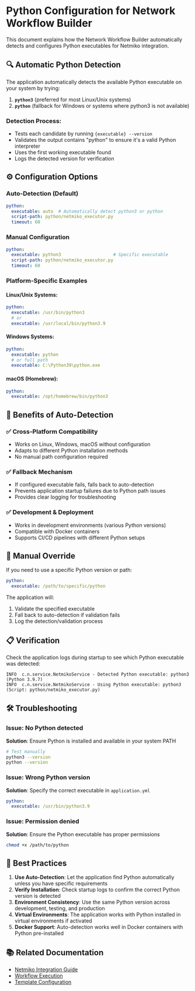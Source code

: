 # Python Configuration for Network Workflow Builder

This document explains how the Network Workflow Builder automatically detects and configures Python executables for Netmiko integration.

## 🔍 **Automatic Python Detection**

The application automatically detects the available Python executable on your system by trying:

1. **`python3`** (preferred for most Linux/Unix systems)
2. **`python`** (fallback for Windows or systems where python3 is not available)

### Detection Process:
- Tests each candidate by running `{executable} --version`
- Validates the output contains "python" to ensure it's a valid Python interpreter
- Uses the first working executable found
- Logs the detected version for verification

## ⚙️ **Configuration Options**

### Auto-Detection (Default)
```yaml
python:
  executable: auto  # Automatically detect python3 or python
  script-path: python/netmiko_executor.py
  timeout: 60
```

### Manual Configuration
```yaml
python:
  executable: python3                    # Specific executable
  script-path: python/netmiko_executor.py
  timeout: 60
```

### Platform-Specific Examples

#### Linux/Unix Systems:
```yaml
python:
  executable: /usr/bin/python3
  # or
  executable: /usr/local/bin/python3.9
```

#### Windows Systems:
```yaml
python:
  executable: python
  # or full path
  executable: C:\Python39\python.exe
```

#### macOS (Homebrew):
```yaml
python:
  executable: /opt/homebrew/bin/python3
```

## 🚀 **Benefits of Auto-Detection**

### ✅ **Cross-Platform Compatibility**
- Works on Linux, Windows, macOS without configuration
- Adapts to different Python installation methods
- No manual path configuration required

### ✅ **Fallback Mechanism**
- If configured executable fails, falls back to auto-detection
- Prevents application startup failures due to Python path issues
- Provides clear logging for troubleshooting

### ✅ **Development & Deployment**
- Works in development environments (various Python versions)
- Compatible with Docker containers
- Supports CI/CD pipelines with different Python setups

## 🔧 **Manual Override**

If you need to use a specific Python version or path:

```yaml
python:
  executable: /path/to/specific/python
```

The application will:
1. Validate the specified executable
2. Fall back to auto-detection if validation fails
3. Log the detection/validation process

## 📋 **Verification**

Check the application logs during startup to see which Python executable was detected:

```
INFO  c.n.service.NetmikoService - Detected Python executable: python3 (Python 3.9.7)
INFO  c.n.service.NetmikoService - Using Python executable: python3 (Script: python/netmiko_executor.py)
```

## 🛠️ **Troubleshooting**

### Issue: No Python detected
**Solution**: Ensure Python is installed and available in your system PATH
```bash
# Test manually
python3 --version
python --version
```

### Issue: Wrong Python version
**Solution**: Specify the correct executable in `application.yml`
```yaml
python:
  executable: /usr/bin/python3.9
```

### Issue: Permission denied
**Solution**: Ensure the Python executable has proper permissions
```bash
chmod +x /path/to/python
```

## 🌟 **Best Practices**

1. **Use Auto-Detection**: Let the application find Python automatically unless you have specific requirements
2. **Verify Installation**: Check startup logs to confirm the correct Python version is detected
3. **Environment Consistency**: Use the same Python version across development, testing, and production
4. **Virtual Environments**: The application works with Python installed in virtual environments if activated
5. **Docker Support**: Auto-detection works well in Docker containers with Python pre-installed

## 📚 **Related Documentation**

- [Netmiko Integration Guide](netmiko_integration.md)
- [Workflow Execution](workflow_execution.md)
- [Template Configuration](template_configuration.md)